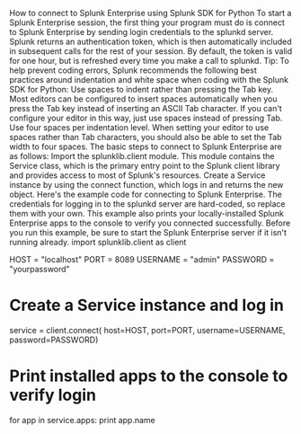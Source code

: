 How to connect to Splunk Enterprise using Splunk SDK for Python
To start a Splunk Enterprise session, the first thing your program must do is connect to Splunk Enterprise by sending login credentials to the splunkd server. Splunk returns an authentication token, which is then automatically included in subsequent calls for the rest of your session. By default, the token is valid for one hour, but is refreshed every time you make a call to splunkd.
Tip: To help prevent coding errors, Splunk recommends the following best practices around indentation and white space when coding with the Splunk SDK for Python: 
Use spaces to indent rather than pressing the Tab key. Most editors can be configured to insert spaces automatically when you press the Tab key instead of inserting an ASCII Tab character. If you can't configure your editor in this way, just use spaces instead of pressing Tab.
Use four spaces per indentation level. When setting your editor to use spaces rather than Tab characters, you should also be able to set the Tab width to four spaces.
The basic steps to connect to Splunk Enterprise are as follows:
Import the splunklib.client module. This module contains the Service class, which is the primary entry point to the Splunk client library and provides access to most of Splunk's resources.
Create a Service instance by using the connect function, which logs in and returns the new object. 
Here's the example code for connecting to Splunk Enterprise. The credentials for logging in to the splunkd server are hard-coded, so replace them with your own. This example also prints your locally-installed Splunk Enterprise apps to the console to verify you connected successfully.
Before you run this example, be sure to start the Splunk Enterprise server if it isn't running already.
import splunklib.client as client

HOST = "localhost"
PORT = 8089
USERNAME = "admin"
PASSWORD = "yourpassword"

# Create a Service instance and log in 
service = client.connect(
    host=HOST,
    port=PORT,
    username=USERNAME,
    password=PASSWORD)

# Print installed apps to the console to verify login
for app in service.apps:
    print app.name